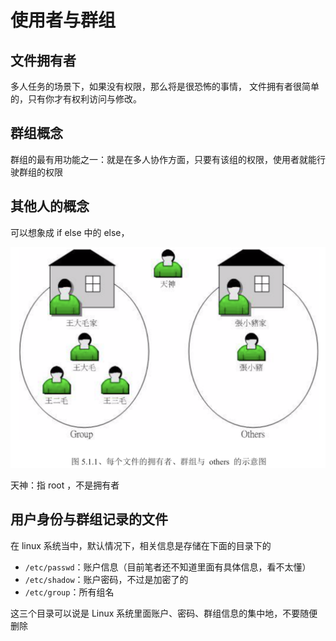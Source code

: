 # 使用者与群组

## 文件拥有者
多人任务的场景下，如果没有权限，那么将是很恐怖的事情，
文件拥有者很简单的，只有你才有权利访问与修改。

## 群组概念
群组的最有用功能之一：就是在多人协作方面，只要有该组的权限，使用者就能行驶群组的权限

## 其他人的概念
可以想象成 if else 中的 else，

![](./assets/markdown-img-paste-20191007214951801.png)

天神：指 root ，不是拥有者

## 用户身份与群组记录的文件
在 linux 系统当中，默认情况下，相关信息是存储在下面的目录下的

- `/etc/passwd`：账户信息（目前笔者还不知道里面有具体信息，看不太懂）
- `/etc/shadow`：账户密码，不过是加密了的
- `/etc/group`：所有组名

这三个目录可以说是 Linux 系统里面账户、密码、群组信息的集中地，不要随便删除
